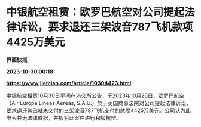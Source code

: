 # 中银航空租赁：欧罗巴航空对公司提起法律诉讼，要求退还三架波音787飞机款项4425万美元
**界面快报**

**2023-10-30 00:18**

**https://www.jiemian.com/article/10304423.html**

中银航空租赁10月30日早间在港交所公告，于2023年10月26日，欧罗巴航空（Air Europa Lineas Aereas, S.A.U.）於于英国商事法院对公司提起法律诉讼，要求退还其已就未交付的三架波音787飞机支付的款项4425万美元。公司认为此申索并无法律依据，并拟对此案件进行积极抗辩。